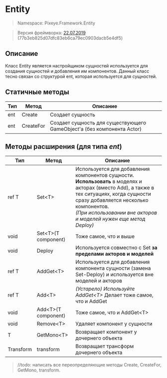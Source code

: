 # Entity
> Namespace: Pixeye.Framework.Entity <br>

> Версия фреймворка: [22.07.2019](https://github.com/dimmpixeye/ecs/tree/77b3eb825d07dfc83eb6ca79ec0903dacb5e4df5)  (77b3eb825d07dfc83eb6ca79ec0903dacb5e4df5)

## Описание
Класс Entity является настройщиком сущностей используется для создания сущностей и добавления им компонентов. Данный класс тесно связан со структурой ent, которая используется для сущностей.

## Статичные методы
| Тип          | Метод       | Описание  |
| ------------ |------------ | -----|
| ent          | Create      | Создает сущность |
| ent          | CreateFor      | Создает сущность для существующего GameObject'a (без компонента Actor)|

## Методы расширения (для типа *ent*)
| Тип          | Метод       | Описание  |
| ------------ |------------ | -----|
| ref T        | Set\<T\>      | Используется для добавления компонентов сущности. **Использовать** в моделях и акторах (вместо Add), а также в тех ситуациях, когда сущности сразу добавляется несколько компонентов. <br> *(При использовании вне акторов и моделей нужен еще метод Deploy)* |
| void          | Set\<T\>(T component)      | Тоже самое, что и выше|
| void          | Deploy      | Используется совместно с Set **за пределами акторов и моделей**|
| ref T          | AddGet\<T\>      | Используется для добавления компонента сущности (замена Set-Deploy) и используется вне моделей и акторов |
| ref T          | Add\<T\>      | *(Устарело) Используйте AddGet\<T\>* Делает тоже самое, что и AddGet |
| void          | Add\<T\>(T component)      | Тоже самое, что и AddGet\<T\> |
| void          | Remove\<T\>      | Удаляет компонент у сущности |
| T          | GetMono\<T\>      | Возвращает компонент у дочернего объекта |
| Transform          | transform      | Возвращает трансформ дочернего объекта |
> //todo: написать все переопределяющие методы Create, CreateFor, GetMono, transform.
